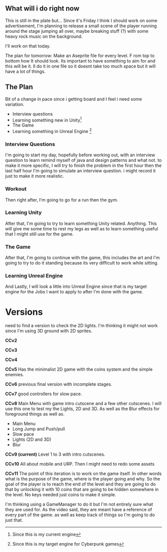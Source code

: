  ```toc
```

## What will i do right now

This is still in the plate but... Since it's Friday I think I should work on some advertisement, I'm planning to release a small scene of the player running around the stage jumping all over, maybe breaking stuff (?) with some heavy rock music on the background.

I'll work on that today.

The plan for tomorrow:
Make an Aseprite file for every level. F rom top to bottom how It should look. Its important to have something to aim for and this will be it. Il do it in one file so it doesnt take too much space but it will have a lot of things.
 



## The Plan
Bit of a change in pace since i getting board and I feel i need some variation.

- Interview questions
- Learning something new in Unity[^2]
- The Game
- Learning something in Unreal Engine [^1]

### Interview Questions
I'm going to start my day, hopefully before working out, with an interview question to learn remind myself of java and design patterns and what not. to make it more specific, I will try to finish the problem in the first hour then the last half hour I'm going to simulate an interview question. i might record it just to make it more realistic. 

### Workout
Then right after, I'm going to go for a run then the gym. 

### Learning Unity
After that, I'm going to try to learn something Unity related. Anything. This will give me some time to rest my legs as well as to learn something useful that I might still use for the game.

### The Game
After that, I'm going to continue with the game, this includes the art and I'm going to try to do it standing because its very difficult to work while sitting. 

###  Learning Unreal Engine
And Lastly, I will look a little into Unreal Engine since that is my target engine for the Jobs I want to apply to after I'm done with the game.

# Versions
need to find a version to check the 2D lights.  I'm thinking it might not work since I'm using 3D ground with 2D sprites. 

**CCv2**

**CCv3**

**CCv4**

**CCv5**
Has the minimalist 2D game with the coins system and the simple enemies.

**CCv6**
previous final version with incomplete stages.

**CCv7**
good controllers for slow pace.

**CCv8**
Main Menu with game intro cutscene and a few other cutscenes. I will use this one to test my the Lights, 2D and 3D. As well as the Blur effects for foreground things as well as.
- Main Menu
- Long Jump and Push/pull
- Slow pace
- Lights (2D and 3D)
- Blur

**CCv9 (current)**
Level 1 to 3 with intro cutscenes.

**CCv10**
All about mobile and URP. Then I might need to redo some assets

**CCv11**
The point of this iteration is to work on the game itself. In other words what is the purpose of the game, where is the player going and why. So the goal of the player is to reach the end of the level and they are going to do that by unlocking it with 10 coins that are going to be hidden somewhere in the level. No keys needed just coins to make it simple.

I'm thinking using a GameManager to do it but I'm not entirely sure what they are used for. As the video said, they are meant have a reference of every part of the game. as well as keep track of things so I'm going to do just that.




[^1]: Since this is my target engine for Cyberpunk games
[^2]: Since this is my current engine
